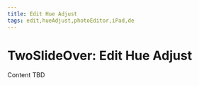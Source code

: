 ```yaml
---
title: Edit Hue Adjust
tags: edit,hueAdjust,photoEditor,iPad,de
---
```


# TwoSlideOver: Edit Hue Adjust

Content TBD
